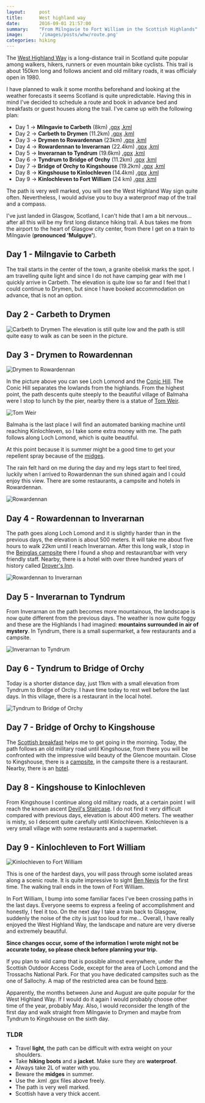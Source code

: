 ```yaml
---
layout:     post
title:      West highland way
date:       2016-09-01 21:57:00
summary:    "From Milngavie to Fort William in the Scottish Highlands"
image:      '/images/posts/whw/route.png'
categories: hiking
---
```


The [West Highland Way](https://en.wikipedia.org/wiki/West_Highland_Way) is a long-distance trail in Scotland quite popular among walkers, hikers, runners or even mountain bike cyclists. This trail is about 150km long and follows ancient and old military roads, it was officialy open in 1980.

I have planned to walk it some months beforehand and looking at the weather forecasts it seems Scotland is quite unpredictable. Having this in mind I've decided to schedule a route and book in advance bed and breakfasts or guest houses along the trail. I've came up with the following plan:

+ Day 1 -> __Milngavie to Carbeth__ (8km) [.gpx](/content/whw/gpx/day-1-milngavie-to-carbeth.gpx) [.kml](/content/whw/kml/day-1-milngavie-to-carbeth.kml)
+ Day 2 -> __Carbeth to Drymen__ (11.2km) [.gpx](/content/whw/gpx/day-2-carbeth-to-drymen.gpx) [.kml](/content/whw/kml/day-2-carbeth-to-drymen.kml)
+ Day 3 -> __Drymen to Rowardennan__ (23km) [.gpx](/content/whw/gpx/day-3-drymen-to-rowardennan.gpx) [.kml](/content/whw/kml/day-3-drymen-to-rowardennan.kml)
+ Day 4 -> __Rowardennan to Inverarnan__ (22.4km) [.gpx](/content/whw/gpx/day-4-rowardennan-to-inverarnan.gpx) [.kml](/content/whw/kml/day-4-rowardennan-to-ardlui-and-inverarnan.kml)
+ Day 5 -> __Inverarnan to Tyndrum__ (19.6km) [.gpx](/content/whw/gpx/day-5-inverarnan-to-tyndrum.gpx) [.kml](/content/whw/kml/day-5-ardlui-and-inverarnan-to-tyndrum.kml)
+ Day 6 -> __Tyndrum to Bridge of Orchy__ (11.2km) [.gpx](/content/whw/gpx/day-6-tyndrum-to-bridge-of-orchy.gpx) [.kml](/content/whw/kml/day-6-tyndrum-to-bridge-of-orchy.kml)
+ Day 7 -> __Bridge of Orchy to Kingshouse__ (19.2km) [.gpx](/content/whw/gpx/day-7-bridge-of-orchy-to-kingshouse.gpx) [.kml](/content/whw/kml/day-7-bridge-of-orchy-to-kingshouse.kml)
+ Day 8 -> __Kingshouse to Kinlochleven__ (14.4km) [.gpx](/content/whw/gpx/day-8-kingshouse-to-kinglochleven.gpx) [.kml](/content/whw/kml/day-8-kingshouse-to-kinglochleven.kml)
+ Day 9 -> __Kinlochleven to Fort William__ (24 km) [.gpx](/content/whw/gpx/day-9-kinlochleven-to-fort-william.gpx) [.kml](/content/whw/kml/day-9-kinlochleven-to-fort-william.kml)

The path is very well marked, you will see the West Highland Way sign quite often. Nevertheless, I would advise you to buy a waterproof map of the trail and a compass.

I've just landed in Glasgow, Scotland, I can't hide that I am a bit nervous... after all this will be my first long distance hiking trail. A bus takes me from the airport to the heart of Glasgow city center, from there I get on a train to Milngavie (__pronounced 'Mulguye'__).

## Day 1 - Milngavie to Carbeth

The trail starts in the center of the town, a granite obelisk marks the spot. I am travelling quite light and since I do not have camping gear with me I quickly arrive in Carbeth. The elevation is quite low so far and I feel that I could continue to Drymen, but since I have booked accommodation on advance, that is not an option.

## Day 2 - Carbeth to Drymen

![Carbeth to Drymen](/images/posts/whw/carbeth-to-drymen.jpg "Carbeth to Drymen")
The elevation is still quite low and the path is still quite easy to walk as can be seen in the picture.

## Day 3 - Drymen to Rowardennan

![Drymen to Rowardennan](/images/posts/whw/drymen-to-rowardennan.JPG "Drymen to Rowardennan")

In the picture above you can see Loch Lomond and the [Conic Hill](https://en.wikipedia.org/wiki/Conic_Hill). The Conic Hill separates the lowlands from the highlands. From the highest point, the path descents quite steeply to the beautiful village of Balmaha were I stop to lunch by the pier, nearby there is a statue of [Tom Weir](https://en.wikipedia.org/wiki/Tom_Weir).

![Tom Weir](/images/posts/whw/tom-weir.jpg "Tom Weir")

Balmaha is the last place I will find an automated banking machine until reaching Kinlochleven, so I take some extra money with me. The path follows along Loch Lomond, which is quite beautiful.

At this point because it is summer might be a good time to get your repellent spray because of the [midges](https://en.wikipedia.org/wiki/Highland_midge).

The rain felt hard on me during the day and my legs start to feel tired, luckily when I arrived to Rowardennan the sun shined again and I could enjoy this view. There are some restaurants, a campsite and hotels in Rowardennan.

![Rowardennan](/images/posts/whw/rowardennan.JPG "Rowardennan")

## Day 4 - Rowardennan to Inverarnan

The path goes along Loch Lomond and it is slightly harder than in the previous days, the elevation is about 500 meters. It will take me about five hours to walk 22km until I reach Inverarnan. After this long walk, I stop in the [Beinglas campsite](https://www.beinglascampsite.co.uk/) there I found a shop and restaurant/bar with very friendly staff. Nearby, there is a hotel with over three hundred years of history called [Drover's Inn](https://www.droversinn.co.uk/).

![Rowardennan to Inverarnan](/images/posts/whw/rowardennan-to-inverarnan.JPG "Rowardennan to Inverarnan")

## Day 5 - Inverarnan to Tyndrum

From Inverarnan on the path becomes more mountainous, the landscape is now quite different from the previous days. The weather is now quite foggy and these are the Highlands I had imagined: __mountains surrounded in air of mystery__. In Tyndrum, there is a small supermarket, a few restaurants and a campsite.

![Inverarnan to Tyndrum](/images/posts/whw/inverarnan-to-tyndrum.JPG "Inverarnan to Tyndrum")

## Day 6 - Tyndrum to Bridge of Orchy

Today is a shorter distance day, just 11km with a small elevation from Tyndrum to Bridge of Orchy. I have time today to rest well before the last days. In this village, there is a restaurant in the local hotel.

![Tyndrum to Bridge of Orchy](/images/posts/whw/tyndrum.jpg "Tyndrum to Bridge of Orchy")

## Day 7 - Bridge of Orchy to Kingshouse

The [Scottish breakfast](https://en.wikipedia.org/wiki/Full_breakfast#Scotland) helps me to get going in the morning. Today, the path follows an old military road until Kingshouse, from there you will be confronted with the impressive wild beauty of the Glencoe mountain. Close to Kingshouse, there is a [campsite](http://www.glencoemountain.co.uk/), in the campsite there is a restaurant. Nearby, there is an [hotel](http://www.kingshousehotel.co.uk/).

## Day 8 - Kingshouse to Kinlochleven

From Kingshouse I continue along old military roads, at a certain point I will reach the known ascent [Devil's Staircase](https://en.wikipedia.org/wiki/Aonach_Eagach#Devil.27s_Staircase). I do not find it very difficult compared with previous days, elevation is about 400 meters. The weather is misty, so I descent quite carefully until Kinlochleven. Kinlochleven is a very small village with some restaurants and a supermarket.

## Day 9 - Kinlochleven to Fort William

![Kinlochleven to Fort William](/images/posts/whw/kinlochleven.jpg "Kinlochleven to Fort William")

This is one of the hardest days, you will pass through some isolated areas along a scenic route. It is quite impressive to sight [Ben Nevis](https://en.wikipedia.org/wiki/Ben_Nevis) for the first time. The walking trail ends in the town of Fort William.

In Fort William, I bump into some familiar faces I've been crossing paths in the last days. Everyone seems to express a feeling of accomplishment and honestly, I feel it too. On the next day I take a train back to Glasgow, suddenly the noise of the city is just too loud for me... Overall, I have really enjoyed the West Highland Way, the landscape and nature are very diverse and extremely beautiful.

**Since changes occur, some of the information I wrote might not be accurate today, so please check before planning your trip.**

If you plan to wild camp that is possible almost everywhere, under the Scottish Outdoor Access Code, except for the area of Loch Lomond and the Trossachs National Park. For that you have dedicated campsites such as the one of Sallochy. A map of the restricted area can be found [here](http://www.lochlomond-trossachs.org/things-to-do/camping/explore-permit-areas-map/).

Apparently, the months between June and August are quite popular for the West Highland Way. If I would do it again I would probably choose other time of the year, probably May. Also, I would reconsider the length of the first day and walk straight from Milngavie to Drymen and maybe from Tyndrum to Kingshouse on the sixth day.

### TLDR

+ Travel __light__, the path can be difficult with extra weight on your shoulders.
+ Take __hiking boots__ and a __jacket__. Make sure they are __waterproof__.
+ Always take 2L of water with you.
+ Beware the __midges__ in summer.
+ Use the .kml .gpx files above freely.
+ The path is very well marked.
+ Scottish have a very thick accent.

